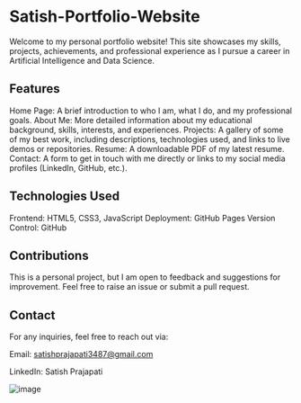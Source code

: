 # Satish-Portfolio-Website
Welcome to my personal portfolio website! This site showcases my skills, projects, achievements, and professional experience as I pursue a career in Artificial Intelligence and Data Science.

## Features
Home Page: A brief introduction to who I am, what I do, and my professional goals.
About Me: More detailed information about my educational background, skills, interests, and experiences.
Projects: A gallery of some of my best work, including descriptions, technologies used, and links to live demos or repositories.
Resume: A downloadable PDF of my latest resume.
Contact: A form to get in touch with me directly or links to my social media profiles (LinkedIn, GitHub, etc.).

## Technologies Used
Frontend: HTML5, CSS3, JavaScript
Deployment: GitHub Pages
Version Control: GitHub

## Contributions
This is a personal project, but I am open to feedback and suggestions for improvement. Feel free to raise an issue or submit a pull request.

## Contact
For any inquiries, feel free to reach out via:

Email: satishprajapati3487@gmail.com

LinkedIn: Satish Prajapati

![image](https://github.com/user-attachments/assets/6e7992e5-3ac8-491d-83c8-61453766c13c)
